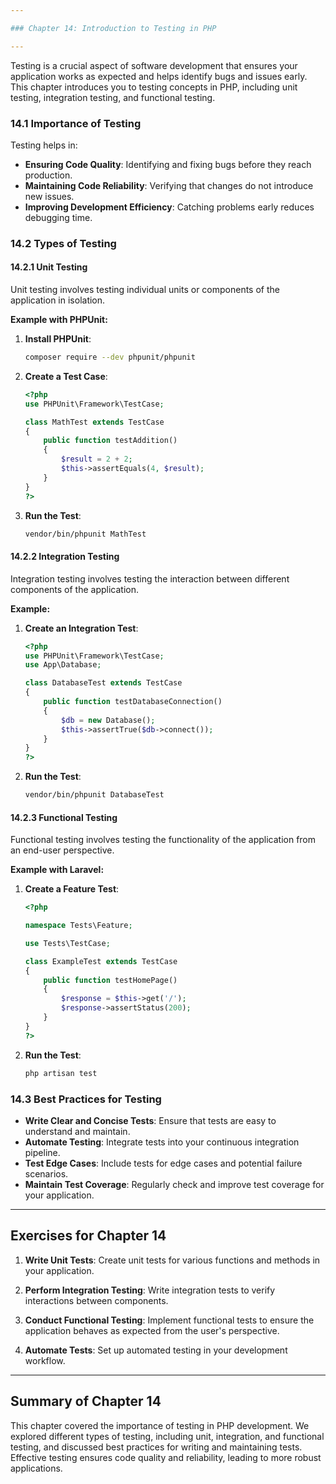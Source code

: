 ```yaml
---

### Chapter 14: Introduction to Testing in PHP

---
```


Testing is a crucial aspect of software development that ensures your application works as expected and helps identify bugs and issues early. This chapter introduces you to testing concepts in PHP, including unit testing, integration testing, and functional testing.

### 14.1 Importance of Testing

Testing helps in:
- **Ensuring Code Quality**: Identifying and fixing bugs before they reach production.
- **Maintaining Code Reliability**: Verifying that changes do not introduce new issues.
- **Improving Development Efficiency**: Catching problems early reduces debugging time.

### 14.2 Types of Testing

#### 14.2.1 Unit Testing

Unit testing involves testing individual units or components of the application in isolation.

**Example with PHPUnit:**

1. **Install PHPUnit**:

   ```bash
   composer require --dev phpunit/phpunit
   ```

2. **Create a Test Case**:

   ```php
   <?php
   use PHPUnit\Framework\TestCase;

   class MathTest extends TestCase
   {
       public function testAddition()
       {
           $result = 2 + 2;
           $this->assertEquals(4, $result);
       }
   }
   ?>
   ```

3. **Run the Test**:

   ```bash
   vendor/bin/phpunit MathTest
   ```

#### 14.2.2 Integration Testing

Integration testing involves testing the interaction between different components of the application.

**Example:**

1. **Create an Integration Test**:

   ```php
   <?php
   use PHPUnit\Framework\TestCase;
   use App\Database;

   class DatabaseTest extends TestCase
   {
       public function testDatabaseConnection()
       {
           $db = new Database();
           $this->assertTrue($db->connect());
       }
   }
   ?>
   ```

2. **Run the Test**:

   ```bash
   vendor/bin/phpunit DatabaseTest
   ```

#### 14.2.3 Functional Testing

Functional testing involves testing the functionality of the application from an end-user perspective.

**Example with Laravel:**

1. **Create a Feature Test**:

   ```php
   <?php

   namespace Tests\Feature;

   use Tests\TestCase;

   class ExampleTest extends TestCase
   {
       public function testHomePage()
       {
           $response = $this->get('/');
           $response->assertStatus(200);
       }
   }
   ?>
   ```

2. **Run the Test**:

   ```bash
   php artisan test
   ```

### 14.3 Best Practices for Testing

- **Write Clear and Concise Tests**: Ensure that tests are easy to understand and maintain.
- **Automate Testing**: Integrate tests into your continuous integration pipeline.
- **Test Edge Cases**: Include tests for edge cases and potential failure scenarios.
- **Maintain Test Coverage**: Regularly check and improve test coverage for your application.

---

## Exercises for Chapter 14

1. **Write Unit Tests**: Create unit tests for various functions and methods in your application.

2. **Perform Integration Testing**: Write integration tests to verify interactions between components.

3. **Conduct Functional Testing**: Implement functional tests to ensure the application behaves as expected from the user's perspective.

4. **Automate Tests**: Set up automated testing in your development workflow.

---

## Summary of Chapter 14

This chapter covered the importance of testing in PHP development. We explored different types of testing, including unit, integration, and functional testing, and discussed best practices for writing and maintaining tests. Effective testing ensures code quality and reliability, leading to more robust applications.

